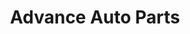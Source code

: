 ---
title: "Advance Auto Parts"
url: /kansas-city/advance-auto-parts-leavenworth-road/
shop: car parts
---